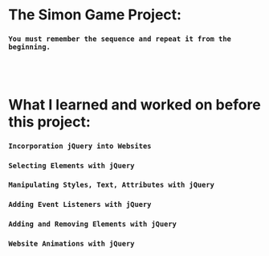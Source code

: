 # The Simon Game Project:
### `You must remember the sequence and repeat it from the beginning.`

<br></br>
# What I learned and worked on before this project:
### `Incorporation jQuery into Websites`
### `Selecting Elements with jQuery`
### `Manipulating Styles, Text, Attributes with jQuery`
### `Adding Event Listeners with jQuery`
### `Adding and Removing Elements with jQuery`
### `Website Animations with jQuery`
